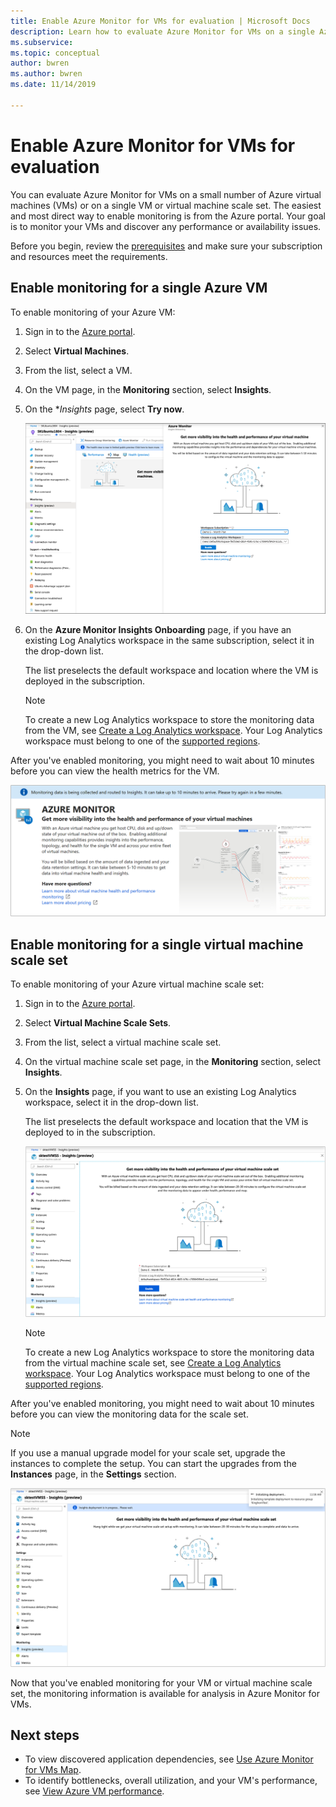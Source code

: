 ```yaml
---
title: Enable Azure Monitor for VMs for evaluation | Microsoft Docs
description: Learn how to evaluate Azure Monitor for VMs on a single Azure virtual machine or on a virtual machine scale set.
ms.subservice: 
ms.topic: conceptual
author: bwren
ms.author: bwren
ms.date: 11/14/2019

---
```


# Enable Azure Monitor for VMs for evaluation

You can evaluate Azure Monitor for VMs on a small number of Azure virtual machines (VMs) or on a single VM or virtual machine scale set. The easiest and most direct way to enable monitoring is from the Azure portal. Your goal is to monitor your VMs and discover any performance or availability issues. 

Before you begin, review the [prerequisites](vminsights-enable-overview.md) and make sure your subscription and resources meet the requirements.  

## Enable monitoring for a single Azure VM
To enable monitoring of your Azure VM:

1. Sign in to the [Azure portal](https://portal.azure.com).

1. Select **Virtual Machines**.

1. From the list, select a VM.

1. On the VM page, in the **Monitoring** section, select **Insights**.

1. On the **Insights* page, select **Try now**.

    ![Enable Azure Monitor for VMs for a VM](./media/vminsights-enable-single-vm/enable-vminsights-vm-portal.png)

1. On the **Azure Monitor Insights Onboarding** page, if you have an existing Log Analytics workspace in the same subscription, select it in the drop-down list.  

    The list preselects the default workspace and location where the VM is deployed in the subscription. 

    >[!NOTE]
    >To create a new Log Analytics workspace to store the monitoring data from the VM, see [Create a Log Analytics workspace](../../azure-monitor/learn/quick-create-workspace.md). Your Log Analytics workspace must belong to one of the [supported regions](vminsights-enable-overview.md#log-analytics).

After you've enabled monitoring, you might need to wait about 10 minutes before you can view the health metrics for the VM.

![Enable Azure Monitor for VMs monitoring deployment processing](./media/vminsights-enable-single-vm/onboard-vminsights-vm-portal-status.png)

## Enable monitoring for a single virtual machine scale set

To enable monitoring of your Azure virtual machine scale set:

1. Sign in to the [Azure portal](https://portal.azure.com).

2. Select **Virtual Machine Scale Sets**.

3. From the list, select a virtual machine scale set.

4. On the virtual machine scale set page, in the **Monitoring** section, select **Insights**.

5. On the **Insights** page, if you want to use an existing Log Analytics workspace, select it in the drop-down list.

    The list preselects the default workspace and location that the VM is deployed to in the subscription. 

    ![Enable Azure Monitor for VMs for a virtual machine scale set](./media/vminsights-enable-single-vm/enable-vminsights-vmss-portal.png)

    >[!NOTE]
    >To create a new Log Analytics workspace to store the monitoring data from the virtual machine scale set, see [Create a Log Analytics workspace](../learn/quick-create-workspace.md). Your Log Analytics workspace must belong to one of the [supported regions](vminsights-enable-overview.md#log-analytics).

After you've enabled monitoring, you might need to wait about 10 minutes before you can view the monitoring data for the scale set.

>[!NOTE]
>If you use a manual upgrade model for your scale set, upgrade the instances to complete the setup. You can start the upgrades from the **Instances** page, in the **Settings** section.

![Enable Azure Monitor for VMs monitoring deployment processing](./media/vminsights-enable-single-vm/onboard-vminsights-vmss-portal-status-01.png)

Now that you've enabled monitoring for your VM or virtual machine scale set, the monitoring information is available for analysis in Azure Monitor for VMs. 

## Next steps

* To view discovered application dependencies, see [Use Azure Monitor for VMs Map](vminsights-maps.md). 
* To identify bottlenecks, overall utilization, and your VM's performance, see [View Azure VM performance](vminsights-performance.md).
